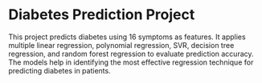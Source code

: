 # Diabetes Prediction Project
This project predicts diabetes using 16 symptoms as features. It applies multiple linear regression, polynomial regression, SVR, decision tree regression, and random forest regression to evaluate prediction accuracy. The models help in identifying the most effective regression technique for predicting diabetes in patients.
